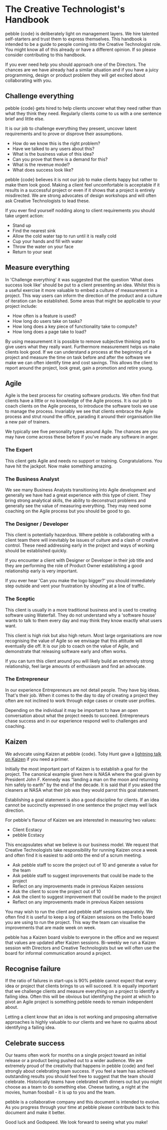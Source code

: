 # The Creative Technologist's Handbook

pebble {code} is deliberately light on management layers. We hire talented self-starters and trust them to express themselves. This handbook is intended to be a guide to people coming into the Creative Technologist role. You might know all of this already or have a different opinion. If so please consider contributing to this handbook.

If you ever need help you should approach one of the Directors. The chances are we have already had a similar situation and if you have a juicy programming, design or product problem they will get excited about collaborating with you. 

## Challenge everything

pebble {code} gets hired to help clients uncover what they need rather than what they think they need. Regularly clients come to us with a one sentence brief and little else. 

It is our job to challenge everything they present, uncover latent requirements and to prove or disprove their assumptions.

* How do we know this is the right problem?
* Have we talked to any users about this?
* What is the business value of this idea?
* Can you prove that there is a demand for this?
* What is the revenue model?
* What does success look like?

pebble {code} believes it is not our job to make clients happy but rather to make them look good. Making a client feel uncomfortable is acceptable if it results in a successful project or even if it shows that a project is entirely misdirected. We are strong advocates of design workshops and will often ask Creative Technologists to lead these.

If you ever find yourself nodding along to client requirements you should take urgent action:

* Stand up
* Find the nearest sink
* Allow the cold water tap to run until it is really cold
* Cup your hands and fill with water
* Throw the water on your face
* Return to your seat

## Measure everything

In 'Challenge everything' it was suggested that the question 'What does success look like' should be put to a client presenting an idea. Whilst this is a useful exercise it more valuable to embed a culture of measurement in a project. This way users can inform the direction of the product and a culture of iteration can be established. Some areas that might be applicable to your project include:

* How often is a feature is used?
* How long do users take on tasks?
* How long does a key piece of functionality take to compute?
* How long does a page take to load?

By using measurement it is possible to remove subjective thinking and to give users what they really want. Furthermore measurement helps us make clients look good. If we can understand a process at the beginning of a project and measure the time on task before and after the software we make we can often identify time and cost savings. This allows the client to report around the project, look great, gain a promotion and retire young. 

## Agile

Agile is the best process for creating software products. We often find that clients have a little or no knowledge of the Agile process. It is our job to coach clients on the Agile process, to introduce the software tools we use to manage the process. Invariably we see that clients embrace the Agile process and strut round the office, parading it around their organisation like a new pair of trainers. 

We typically see five personality types around Agile. The chances are you may have come across these before if you've made any software in anger. 

### The Expert

This client gets Agile and needs no support or training. Congratulations. You have hit the jackpot. Now make something amazing.

### The Business Analyst

We see many Business Analysts transitioning into Agile development and generally we have had a great experience with this type of client. They bring strong analytical skills, the ability to deconstruct problems and generally see the value of measuring everything. They may need some coaching on the Agile process but you should be good to go.

### The Designer / Developer

This client is potentially hazardous. Where pebble is collaborating with a client team there will inevitably be issues of culture and a clash of creative control. These need addressing early in the project and ways of working should be established quickly.

If you encounter a client with Designer or Developer in their job title and they are performing the role of Product Owner establishing a good relationship early is very important. 

If you ever hear 'Can you make the logo bigger?' you should immediately step outside and vent your frustration by shouting at a line of traffic.

### The Sceptic

This client is usually in a more traditional business and is used to creating software using Waterfall. They do not understand why a 'software house' wants to talk to them every day and may think they know exactly what users want. 

This client is high risk but also high return. Most large organisations are now recognising the value of Agile so we envisage that this attitude will eventually die off. It is our job to coach on the value of Agile, and demonstrate that releasing software early and often works. 

If you can turn this client around you will likely build an extremely strong relationship, feel large amounts of enthusiasm and find an advocate. 

### The Entrepreneur

In our experience Entrepreneurs are not detail people. They have big ideas. That's their job. When it comes to the day to day of creating a project they often are not inclined to work through edge cases or create user profiles. 

Depending on the individual it may be important to have an open conversation about what the project needs to succeed. Entrepreneurs chase success and in our experience respond well to challenges and coaching. 

## Kaizen

We advocate using Kaizen at pebble {code}. Toby Hunt gave a [lightning talk on Kaizen][1] if you need a primer.

Initially the most important part of Kaizen is to establish a goal for the project. The canonical example given here is NASA where the goal given by President John F. Kennedy was "landing a man on the moon and returning him safely to earth" by the end of the decade. It is said that if you asked the cleaners at NASA what their job was they would parrot this goal statement.

Establishing a goal statement is also a good discipline for clients. If an idea cannot be succinctly expressed in one sentence the project may well lack direction. 

For pebble's flavour of Kaizen we are interested in measuring two values: 

* Client Ecstacy
* pebble Ecstacy 

This encapsulates what we believe is our business model. We request that Creative Technologists take responsibility for running Kaizen once a week and often find it is easiest to add onto the end of a scrum meeting. 

* Ask pebble staff to score the project out of 10 and generate a value for the team
* Ask pebble staff to suggest improvements that could be made to the project
* Reflect on any improvements made in previous Kaizen sessions
* Ask the client to score the project out of 10
* Ask the client to suggest improvement that could be made to the project
* Reflect on any improvements made in previous Kaizen sessions

You may wish to run the client and pebble staff sessions separately. We often find it is useful to keep a log of Kaizen sessions on the Trello board you are using to run the project. This way the team can visualise the improvements that are made week on week.

pebble has a Kaizen board visible to everyone in the office and we request that values are updated after Kaizen sessions. Bi-weekly we run a Kaizen session with Directors and Creative Technologists but we will often use the board for informal communication around a project.

## Recognise failure

If the ratio of failures in start-ups is 90% pebble cannot expect that every idea or project that clients brings to us will succeed. It is equally important that we challenge clients and measure everything on a project to identify a failing idea. Often this will be obvious but identifying the point at which to pivot an Agile project is something pebble needs to remain independent about. 

Letting a client know that an idea is not working and proposing alternative approaches is highly valuable to our clients and we have no qualms about identifying a failing idea.

## Celebrate success

Our teams often work for months on a single project toward an initial release or a product being pushed out to a wider audience. We are extremely proud of the creativity that happens in pebble {code} and feel strongly about celebrating team success. If you feel a team has achieved outstanding results you should feel free to suggest that the team should celebrate. Historically teams have celebrated with dinners out but you might choose as a team to do something else. Cheese tasting, a night at the movies, human foosball - it is up to you and the team. 

pebble is a collaborative company and this document is intended to evolve. As you progress through your time at pebble please contribute back to this document and make it better. 

Good luck and Godspeed. We look forward to seeing what you make!

[1]: https://www.youtube.com/watch?v=UomELoDeh1Q

